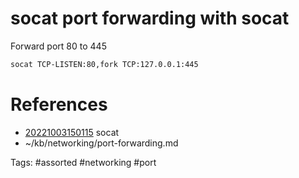 # socat port forwarding with socat
Forward port 80 to 445
```bash
socat TCP-LISTEN:80,fork TCP:127.0.0.1:445
```

# References
- [20221003150115](/zet/20221003150115/README.md) socat
- ~/kb/networking/port-forwarding.md

Tags:
    #assorted #networking #port

